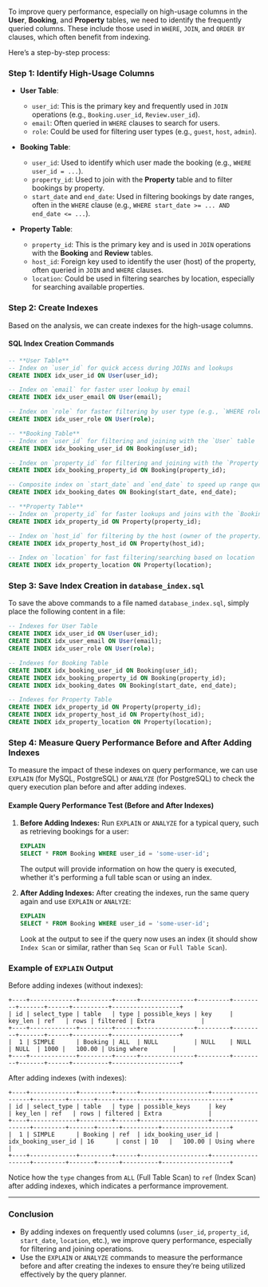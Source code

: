 To improve query performance, especially on high-usage columns in the **User**, **Booking**, and **Property** tables, we need to identify the frequently queried columns. These include those used in `WHERE`, `JOIN`, and `ORDER BY` clauses, which often benefit from indexing.

Here’s a step-by-step process:

### Step 1: Identify High-Usage Columns
- **User Table**:
  - `user_id`: This is the primary key and frequently used in `JOIN` operations (e.g., `Booking.user_id`, `Review.user_id`).
  - `email`: Often queried in `WHERE` clauses to search for users.
  - `role`: Could be used for filtering user types (e.g., `guest`, `host`, `admin`).

- **Booking Table**:
  - `user_id`: Used to identify which user made the booking (e.g., `WHERE user_id = ...`).
  - `property_id`: Used to join with the **Property** table and to filter bookings by property.
  - `start_date` and `end_date`: Used in filtering bookings by date ranges, often in the `WHERE` clause (e.g., `WHERE start_date >= ... AND end_date <= ...`).

- **Property Table**:
  - `property_id`: This is the primary key and is used in `JOIN` operations with the **Booking** and **Review** tables.
  - `host_id`: Foreign key used to identify the user (host) of the property, often queried in `JOIN` and `WHERE` clauses.
  - `location`: Could be used in filtering searches by location, especially for searching available properties.

### Step 2: Create Indexes
Based on the analysis, we can create indexes for the high-usage columns.

#### SQL Index Creation Commands

```sql
-- **User Table**
-- Index on `user_id` for quick access during JOINs and lookups
CREATE INDEX idx_user_id ON User(user_id);

-- Index on `email` for faster user lookup by email
CREATE INDEX idx_user_email ON User(email);

-- Index on `role` for faster filtering by user type (e.g., `WHERE role = 'host'`)
CREATE INDEX idx_user_role ON User(role);

-- **Booking Table**
-- Index on `user_id` for filtering and joining with the `User` table
CREATE INDEX idx_booking_user_id ON Booking(user_id);

-- Index on `property_id` for filtering and joining with the `Property` table
CREATE INDEX idx_booking_property_id ON Booking(property_id);

-- Composite index on `start_date` and `end_date` to speed up range queries
CREATE INDEX idx_booking_dates ON Booking(start_date, end_date);

-- **Property Table**
-- Index on `property_id` for faster lookups and joins with the `Booking` and `Review` tables
CREATE INDEX idx_property_id ON Property(property_id);

-- Index on `host_id` for filtering by the host (owner of the property)
CREATE INDEX idx_property_host_id ON Property(host_id);

-- Index on `location` for fast filtering/searching based on location
CREATE INDEX idx_property_location ON Property(location);
```

### Step 3: Save Index Creation in `database_index.sql`
To save the above commands to a file named `database_index.sql`, simply place the following content in a file:

```sql
-- Indexes for User Table
CREATE INDEX idx_user_id ON User(user_id);
CREATE INDEX idx_user_email ON User(email);
CREATE INDEX idx_user_role ON User(role);

-- Indexes for Booking Table
CREATE INDEX idx_booking_user_id ON Booking(user_id);
CREATE INDEX idx_booking_property_id ON Booking(property_id);
CREATE INDEX idx_booking_dates ON Booking(start_date, end_date);

-- Indexes for Property Table
CREATE INDEX idx_property_id ON Property(property_id);
CREATE INDEX idx_property_host_id ON Property(host_id);
CREATE INDEX idx_property_location ON Property(location);
```

### Step 4: Measure Query Performance Before and After Adding Indexes

To measure the impact of these indexes on query performance, we can use `EXPLAIN` (for MySQL, PostgreSQL) or `ANALYZE` (for PostgreSQL) to check the query execution plan before and after adding indexes.

#### Example Query Performance Test (Before and After Indexes)

1. **Before Adding Indexes:**
   Run `EXPLAIN` or `ANALYZE` for a typical query, such as retrieving bookings for a user:

   ```sql
   EXPLAIN 
   SELECT * FROM Booking WHERE user_id = 'some-user-id';
   ```

   The output will provide information on how the query is executed, whether it's performing a full table scan or using an index.

2. **After Adding Indexes:**
   After creating the indexes, run the same query again and use `EXPLAIN` or `ANALYZE`:

   ```sql
   EXPLAIN 
   SELECT * FROM Booking WHERE user_id = 'some-user-id';
   ```

   Look at the output to see if the query now uses an index (it should show `Index Scan` or similar, rather than `Seq Scan` or `Full Table Scan`).

### Example of `EXPLAIN` Output

Before adding indexes (without indexes):

```plaintext
+----+-------------+---------+------+---------------+---------+---------+-------+------+----------+-------------------+
| id | select_type | table   | type | possible_keys | key     | key_len | ref   | rows | filtered | Extra             |
+----+-------------+---------+------+---------------+---------+---------+-------+------+----------+-------------------+
|  1 | SIMPLE      | Booking | ALL  | NULL          | NULL    | NULL    | NULL  | 1000 |   100.00 | Using where       |
+----+-------------+---------+------+---------------+---------+---------+-------+------+----------+-------------------+
```

After adding indexes (with indexes):

```plaintext
+----+-------------+---------+------+-------------------+-------------------+---------+-------+------+----------+-------------------+
| id | select_type | table   | type | possible_keys     | key               | key_len | ref   | rows | filtered | Extra             |
+----+-------------+---------+------+-------------------+-------------------+---------+-------+------+----------+-------------------+
|  1 | SIMPLE      | Booking | ref  | idx_booking_user_id | idx_booking_user_id | 16      | const | 10   |   100.00 | Using where       |
+----+-------------+---------+------+-------------------+-------------------+---------+-------+------+----------+-------------------+
```

Notice how the `type` changes from `ALL` (Full Table Scan) to `ref` (Index Scan) after adding indexes, which indicates a performance improvement.

---

### Conclusion

- By adding indexes on frequently used columns (`user_id`, `property_id`, `start_date`, `location`, etc.), we improve query performance, especially for filtering and joining operations.
- Use the `EXPLAIN` or `ANALYZE` commands to measure the performance before and after creating the indexes to ensure they’re being utilized effectively by the query planner.
